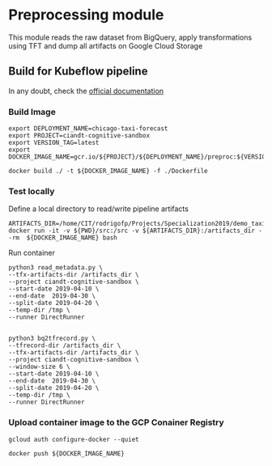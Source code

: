 # Preprocessing module

This module reads the raw dataset from BigQuery, apply transformations using TFT and dump all artifacts on Google Cloud Storage

## Build for Kubeflow pipeline
In any doubt, check the [official documentation](https://www.kubeflow.org/docs/gke/gcp-e2e/)


### Build Image
```
export DEPLOYMENT_NAME=chicago-taxi-forecast
export PROJECT=ciandt-cognitive-sandbox
export VERSION_TAG=latest
export DOCKER_IMAGE_NAME=gcr.io/${PROJECT}/${DEPLOYMENT_NAME}/preproc:${VERSION_TAG}

docker build ./ -t ${DOCKER_IMAGE_NAME} -f ./Dockerfile
```

### Test locally

Define a local directory to read/write pipeline artifacts

```
ARTIFACTS_DIR=/home/CIT/rodrigofp/Projects/Specialization2019/demo_taxi/assets
docker run -it -v ${PWD}/src:/src -v ${ARTIFACTS_DIR}:/artifacts_dir --rm  ${DOCKER_IMAGE_NAME} bash
```

Run container
```
python3 read_metadata.py \
--tfx-artifacts-dir /artifacts_dir \
--project ciandt-cognitive-sandbox \
--start-date 2019-04-10 \
--end-date  2019-04-30 \
--split-date 2019-04-20 \
--temp-dir /tmp \
--runner DirectRunner


python3 bq2tfrecord.py \
--tfrecord-dir /artifacts_dir \
--tfx-artifacts-dir /artifacts_dir \
--project ciandt-cognitive-sandbox \
--window-size 6 \
--start-date 2019-04-10 \
--end-date  2019-04-30 \
--split-date 2019-04-20 \
--temp-dir /tmp \
--runner DirectRunner
```


### Upload container image to the GCP Conainer Registry
```
gcloud auth configure-docker --quiet

docker push ${DOCKER_IMAGE_NAME}
```
